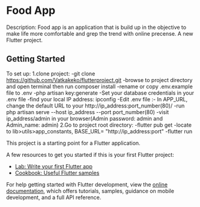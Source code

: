 # Food App
Description: Food app is an application that is build up in the objective to make life more comfortable and grep the trend with online precense.
A new Flutter project.

## Getting Started
To set up:
1.clone project:
-git clone https://github.com/Vatkakeko/flutterproject.git
-browse to project directory and open terminal then run composer install
-rename or copy .env.example file to .env
-php artisan key:generate
-Set your database credentials in your .env file
-find your local IP address: ipconfig
-Edit .env file :- In APP_URL, change the default URL to your http://ip_address:port_number(80)/
-run php artisan serve --host ip_address --port port_number(80)
-visit ip_address/admin in your browser(Admin password: admin and Admin_name: admin)
2.Go to project root directory:
-flutter pub get
-locate to lib>utils>app_constants, BASE_URL= "http://ip_address:port" 
-flutter run

This project is a starting point for a Flutter application.

A few resources to get you started if this is your first Flutter project:

- [Lab: Write your first Flutter app](https://docs.flutter.dev/get-started/codelab)
- [Cookbook: Useful Flutter samples](https://docs.flutter.dev/cookbook)

For help getting started with Flutter development, view the
[online documentation](https://docs.flutter.dev/), which offers tutorials,
samples, guidance on mobile development, and a full API reference.
